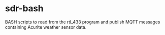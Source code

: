 # sdr-bash
BASH scripts to read from the rtl_433 program and publish MQTT messages containing Acurite weather sensor data.

